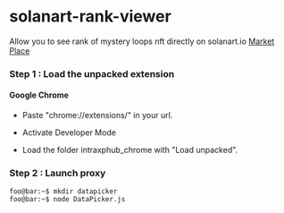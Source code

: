 # solanart-rank-viewer
Allow you to see rank of mystery loops nft directly on solanart.io
[Market Place](https://solanart.io/collections/mysteryloopsclub)

### Step 1 : Load the unpacked extension

#### Google Chrome

- Paste "chrome://extensions/" in your url.

- Activate Developer Mode

- Load the folder intraxphub_chrome with "Load unpacked".

### Step 2 : Launch proxy
```console
foo@bar:~$ mkdir datapicker
foo@bar:~$ node DataPicker.js
```

